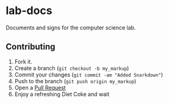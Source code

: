 lab-docs
========

Documents and signs for the computer science lab.



Contributing
------------

1. Fork it.
2. Create a branch (`git checkout -b my_markup`)
3. Commit your changes (`git commit -am "Added Snarkdown"`)
4. Push to the branch (`git push origin my_markup`)
5. Open a [Pull Request](1)
6. Enjoy a refreshing Diet Coke and wait

